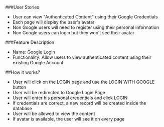 ###User Stories

- User can view "Authenticated Content" using their Google Credentials
- Each page will display the user's avatar 
- Non Google users will need to register using their personal information 
- Non Google users can login but they won't see their avatar

###Feature Description

- Name: Google Login
- Functionality: Allow users to view authenticated content using their existing Google Account

##How it works? 
- User will click on the LOGIN page and use the LOGIN WITH GOOGLE button
- User will be redirected to Google Login Page
- User will enter his personal credentials and click LOGIN
- If credentials are correct, a new record will be created inside the database
- User will be allowed to view the content
- If avatar is available, the user will see it on every page
